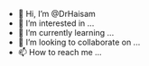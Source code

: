 - 👋 Hi, I’m @DrHaisam
- 👀 I’m interested in ...
- 🌱 I’m currently learning ...
- 💞️ I’m looking to collaborate on ...
- 📫 How to reach me ...

<!---
DrHaisam/DrHaisam is a ✨ special ✨ repository because its `README.md` (this file) appears on your GitHub profile.
You can click the Preview link to take a look at your changes.
--->
